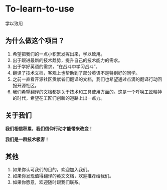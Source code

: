 # To-learn-to-use
学以致用

## 为什么做这个项目？
1. 希望把我们的一点小积累发挥出来，学以致用。
2. 出于跟进最新的技术趋势，提升自己的技术能力的需求。
3. 出于学好英语的需求，“在战斗中学习战斗”。
4. 翻译了技术文档，客观上也帮助到了部分英语不是特别好的同学。
5. 之前一直看开源社区贡献者们翻译的文档，我们也希望通过点滴的翻译行动回报开源社区。
6. 我们希望翻译的文档都是关于技术和工具使用方面的。这是一个呼唤工匠精神的时代，希望在工匠们创新的道路上出一点力。

## 关于我们
**我们相信积累，我们信仰行动才能带来改变！**

**我们是一群技术极客！**

## 其他
1. 如果你认可我们的目的，欢迎加入我们。
2. 如果你发现值得翻译的英文文档，欢迎推荐给我们。
3. 如果你愿意，欢迎随时跟我们联系。


